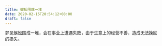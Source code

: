 ```yaml
---
title: 蜈蚣围成一堆
date: 2020-02-15T20:54:12+08:00
draft: false
---
```


梦见蜈蚣围成一堆，会在事业上遭遇失败，由于生意上的经营不善，造成无法挽回的损失。
